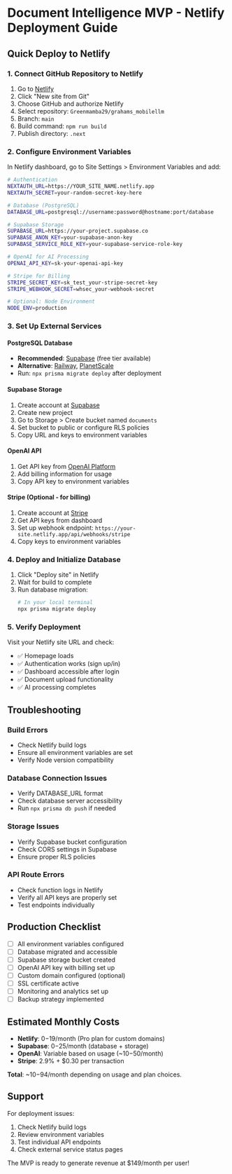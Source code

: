 # Document Intelligence MVP - Netlify Deployment Guide

## Quick Deploy to Netlify

### 1. Connect GitHub Repository to Netlify

1. Go to [Netlify](https://app.netlify.com/)
2. Click "New site from Git"
3. Choose GitHub and authorize Netlify
4. Select repository: `Greenmamba29/grahams_mobilellm`
5. Branch: `main`
6. Build command: `npm run build`
7. Publish directory: `.next`

### 2. Configure Environment Variables

In Netlify dashboard, go to Site Settings > Environment Variables and add:

```bash
# Authentication
NEXTAUTH_URL=https://YOUR_SITE_NAME.netlify.app
NEXTAUTH_SECRET=your-random-secret-key-here

# Database (PostgreSQL)
DATABASE_URL=postgresql://username:password@hostname:port/database

# Supabase Storage
SUPABASE_URL=https://your-project.supabase.co
SUPABASE_ANON_KEY=your-supabase-anon-key
SUPABASE_SERVICE_ROLE_KEY=your-supabase-service-role-key

# OpenAI for AI Processing
OPENAI_API_KEY=sk-your-openai-api-key

# Stripe for Billing
STRIPE_SECRET_KEY=sk_test_your-stripe-secret-key
STRIPE_WEBHOOK_SECRET=whsec_your-webhook-secret

# Optional: Node Environment
NODE_ENV=production
```

### 3. Set Up External Services

#### PostgreSQL Database
- **Recommended**: [Supabase](https://supabase.com/) (free tier available)
- **Alternative**: [Railway](https://railway.app/), [PlanetScale](https://planetscale.com/)
- Run: `npx prisma migrate deploy` after deployment

#### Supabase Storage
1. Create account at [Supabase](https://supabase.com/)
2. Create new project
3. Go to Storage > Create bucket named `documents`
4. Set bucket to public or configure RLS policies
5. Copy URL and keys to environment variables

#### OpenAI API
1. Get API key from [OpenAI Platform](https://platform.openai.com/)
2. Add billing information for usage
3. Copy API key to environment variables

#### Stripe (Optional - for billing)
1. Create account at [Stripe](https://stripe.com/)
2. Get API keys from dashboard
3. Set up webhook endpoint: `https://your-site.netlify.app/api/webhooks/stripe`
4. Copy keys to environment variables

### 4. Deploy and Initialize Database

1. Click "Deploy site" in Netlify
2. Wait for build to complete
3. Run database migration:
   ```bash
   # In your local terminal
   npx prisma migrate deploy
   ```

### 5. Verify Deployment

Visit your Netlify site URL and check:
- ✅ Homepage loads
- ✅ Authentication works (sign up/in)
- ✅ Dashboard accessible after login
- ✅ Document upload functionality
- ✅ AI processing completes

## Troubleshooting

### Build Errors
- Check Netlify build logs
- Ensure all environment variables are set
- Verify Node version compatibility

### Database Connection Issues
- Verify DATABASE_URL format
- Check database server accessibility
- Run `npx prisma db push` if needed

### Storage Issues
- Verify Supabase bucket configuration
- Check CORS settings in Supabase
- Ensure proper RLS policies

### API Route Errors
- Check function logs in Netlify
- Verify all API keys are properly set
- Test endpoints individually

## Production Checklist

- [ ] All environment variables configured
- [ ] Database migrated and accessible
- [ ] Supabase storage bucket created
- [ ] OpenAI API key with billing set up
- [ ] Custom domain configured (optional)
- [ ] SSL certificate active
- [ ] Monitoring and analytics set up
- [ ] Backup strategy implemented

## Estimated Monthly Costs

- **Netlify**: $0-$19/month (Pro plan for custom domains)
- **Supabase**: $0-$25/month (database + storage)
- **OpenAI**: Variable based on usage (~$10-$50/month)
- **Stripe**: 2.9% + $0.30 per transaction

**Total**: ~$10-$94/month depending on usage and plan choices.

## Support

For deployment issues:
1. Check Netlify build logs
2. Review environment variables
3. Test individual API endpoints
4. Check external service status pages

The MVP is ready to generate revenue at $149/month per user!
